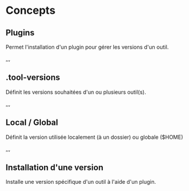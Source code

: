 # Concepts

## Plugins

Permet l'installation d'un plugin pour gérer les versions d'un outil.

,,,

## .tool-versions

Définit les versions souhaitées d'un ou plusieurs outil(s).

,,,

## Local / Global

Définit la version utilisée localement (à un dossier) ou globale ($HOME)

,,,

## Installation d'une version

Installe une version spécifique d'un outil à l'aide d'un plugin.
